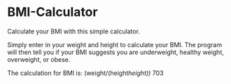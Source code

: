 # BMI-Calculator
Calculate your BMI with this simple calculator.

Simply enter in your weight and height to calculate your BMI. 
The program will then tell you if your BMI suggests you are underweight, healthy weight, overweight, or obese.

The calculation for BMI is: (weight/(height*height))* 703

